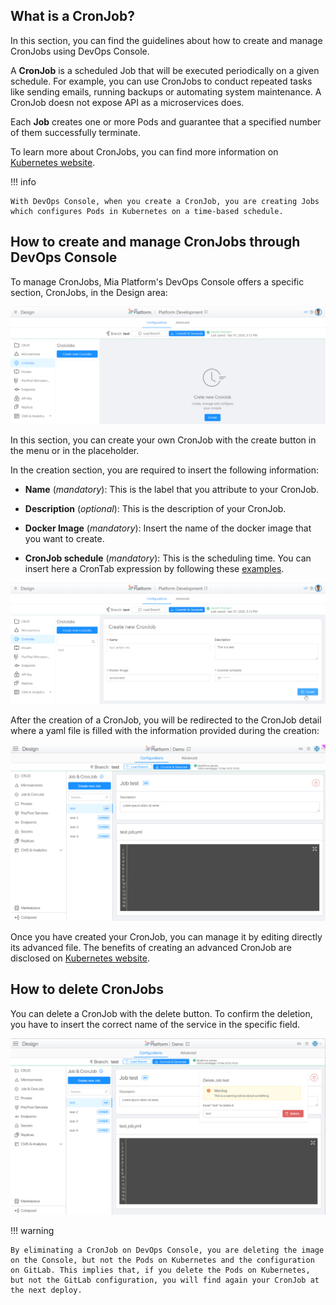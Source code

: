 ## What is a CronJob?

In this section, you can find the guidelines about how to create and manage CronJobs using DevOps Console.

A **CronJob** is a scheduled Job that will be executed periodically on a given schedule. For example, you can use CronJobs to conduct repeated tasks like sending emails, running backups or automating system maintenance. A CronJob doesn not expose API as a microservices does.

Each **Job** creates one or more Pods and guarantee that a specified number of them successfully terminate.

To learn more about CronJobs, you can find more information on [Kubernetes website](https://kubernetes.io/docs/concepts/workloads/controllers/cron-jobs/).

!!! info
    
    With DevOps Console, when you create a CronJob, you are creating Jobs which configures Pods in Kubernetes on a time-based schedule.

## How to create and manage CronJobs through DevOps Console
 
 To manage CronJobs, Mia Platform's DevOps Console offers a specific section, CronJobs, in the Design area:
 
 ![design-cron](img/design-cron.png)
 
 In this section, you can create your own CronJob with the create button in the menu or in the placeholder.
 
 In the creation section, you are required to insert the following information:

  * **Name** (*mandatory*): This is the label that you attribute to your CronJob.
  
  * **Description** (*optional*): This is the description of your CronJob.
  
  * **Docker Image** (*mandatory*): Insert the name of the docker image that you want to create.

  * **CronJob schedule** (*mandatory*):  This is the scheduling time. You can insert here a CronTab expression by following these [examples](https://crontab.guru/examples.html).

 ![design-cron-create](img/design-cron-create.png)

 After the creation of a CronJob, you will be redirected to the CronJob detail where a yaml file is filled with the information provided during the creation:
 
 ![design-cron-detail1](img/design-cron-detail1.png)

Once you have created your CronJob, you can manage it by editing directly its advanced file. The benefits of creating an advanced CronJob are disclosed on [Kubernetes website](https://kubernetes.io/docs/tasks/job/automated-tasks-with-cron-jobs/#writing-a-cron-job-spec).

## How to delete CronJobs

You can delete a CronJob with the delete button. To confirm the deletion, you have to insert the correct name of the service in the specific field.

 ![design-cron-delete1](img/design-cron-delete1.png)

!!!  warning

    By eliminating a CronJob on DevOps Console, you are deleting the image on the Console, but not the Pods on Kubernetes and the configuration on GitLab. This implies that, if you delete the Pods on Kubernetes, but not the GitLab configuration, you will find again your CronJob at the next deploy.
